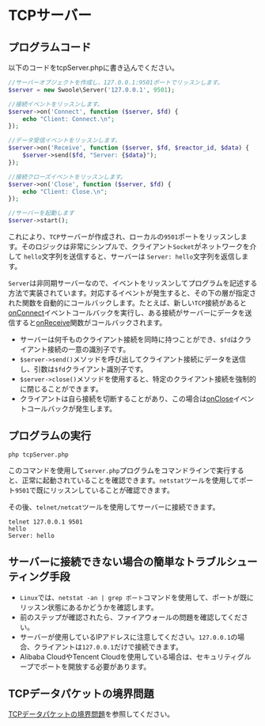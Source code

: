 # TCPサーバー

## プログラムコード

以下のコードをtcpServer.phpに書き込んでください。

```php
//サーバーオブジェクトを作成し、127.0.0.1:9501ポートでリッスンします。
$server = new Swoole\Server('127.0.0.1', 9501);

//接続イベントをリッスンします。
$server->on('Connect', function ($server, $fd) {
    echo "Client: Connect.\n";
});

//データ受信イベントをリッスンします。
$server->on('Receive', function ($server, $fd, $reactor_id, $data) {
    $server->send($fd, "Server: {$data}");
});

//接続クローズイベントをリッスンします。
$server->on('Close', function ($server, $fd) {
    echo "Client: Close.\n";
});

//サーバーを起動します
$server->start(); 
```

これにより、`TCP`サーバーが作成され、ローカルの`9501`ポートをリッスンします。そのロジックは非常にシンプルで、クライアント`Socket`がネットワークを介して `hello`文字列を送信すると、サーバーは `Server: hello`文字列を返信します。

`Server`は非同期サーバーなので、イベントをリッスンしてプログラムを記述する方法で実装されています。対応するイベントが発生すると、その下の層が指定された関数を自動的にコールバックします。たとえば、新しい`TCP`接続があると[onConnect](/server/events?id=onconnect)イベントコールバックを実行し、ある接続がサーバーにデータを送信すると[onReceive](/server/events?id=onreceive)関数がコールバックされます。

* サーバーは何千ものクライアント接続を同時に持つことができ、`$fd`はクライアント接続の一意の識別子です。
* `$server->send()`メソッドを呼び出してクライアント接続にデータを送信し、引数は`$fd`クライアント識別子です。
* `$server->close()`メソッドを使用すると、特定のクライアント接続を強制的に閉じることができます。
* クライアントは自ら接続を切断することがあり、この場合は[onClose](/server/events?id=onclose)イベントコールバックが発生します。

## プログラムの実行

```shell
php tcpServer.php
```

このコマンドを使用して`server.php`プログラムをコマンドラインで実行すると、正常に起動されていることを確認できます。`netstat`ツールを使用してポート`9501`で既にリッスンしていることが確認できます。

その後、`telnet/netcat`ツールを使用してサーバーに接続できます。

```shell
telnet 127.0.0.1 9501
hello
Server: hello
```

## サーバーに接続できない場合の簡単なトラブルシューティング手段

* `Linux`では、`netstat -an | grep ポート`コマンドを使用して、ポートが既にリッスン状態にあるかどうかを確認します。
* 前のステップが確認されたら、ファイアウォールの問題を確認してください。
* サーバーが使用しているIPアドレスに注意してください。`127.0.0.1`の場合、クライアントは`127.0.0.1`だけで接続できます。
* Alibaba CloudやTencent Cloudを使用している場合は、セキュリティグループでポートを開放する必要があります。

## TCPデータパケットの境界問題

[TCPデータパケットの境界問題](/learn?id=tcpデータパケット辺界問題)を参照してください。
